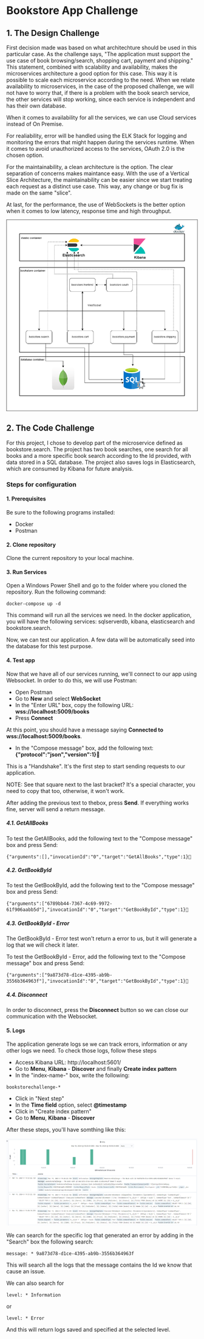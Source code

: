 # Bookstore App Challenge

## 1. The Design Challenge

First decision made was based on what architechture should be used in this particular case. As the challenge says, "The application must support the use case of book browsing/search, shopping cart, payment and shipping." This statement, combined with scalability and availability, makes the microservices architecture a good option for this case. This way it is possible to scale each microservice according to the need. When we relate availability to microservices, in the case of the proposed challenge, we will not have to worry that, if there is a problem with the book search service, the other services will stop working, since each service is independent and has their own database.
 
When it comes to availability for all the services, we can use Cloud services instead of On Premise.
 
For realiability, error will be handled using the ELK Stack for logging and monitoring the errors that might happen during the services runtime. When it comes to avoid unauthorized access to the services, OAuth 2.0 is the chosen option.
 
For the maintainability, a clean architecture is the option. The clear separation of concerns makes maintance easy. With the use of a Vertical Slice Architecture, the maintainability can be easier since we start treating each request as a distinct use case. This way, any change or bug fix is made on the same "slice".
 
At last, for the performance, the use of WebSockets is the better option when it comes to low latency, response time and high throughput.

<img src="BookstoreAppChallengeHLD.png"/>

## 2. The Code Challenge

For this project, I chose to develop part of the microservice defined as bookstore.search.
The project has two book searches, one search for all books and a more specific book search according to the Id provided, with data stored in a SQL database.
The project also saves logs in Elasticsearch, which are consumed by Kibana for future analysis.

### Steps for configuration

#### 1. Prerequisites
Be sure to the following programs installed:
* Docker
* Postman

#### 2. Clone repository
Clone the current repository to your local machine.

#### 3. Run Services
Open a Windows Power Shell and go to the folder where you cloned the repository. 
Run the following command:

```
docker-compose up -d
```

This command will run all the services we need. 
In the docker application, you will have the following services: sqlserverdb, kibana, elasticsearch and bookstore.search.

Now, we can test our application.
A few data will be automatically seed into the database for this test purpose.

#### 4. Test app

Now that we have all of our services running, we'll connect to our app using Websocket. In order to do this, we will use Postman:
* Open Postman
* Go to **New** and select **WebSocket**
* In the "Enter URL" box, copy the following URL: **wss://localhost:5009/books**
* Press **Connect**

At this point, you should have a message saying **Connected to wss://localhost:5009/books**. 

* In the "Compose message" box, add the following text: **{"protocol":"json","version":1}**

This is a "Handshake". It's the first step to start sending requests to our application.

NOTE: See that square next to the last bracket? It's a special character, you need to copy that too, otherwise, it won't work.

After adding the previous text to thebox, press **Send**. If everything works fine, server will send a return message.

##### 4.1. GetAllBooks
To test the GetAllBooks, add the following text to the "Compose message" box and press Send:

```
{"arguments":[],"invocationId":"0","target":"GetAllBooks","type":1}
```

##### 4.2. GetBookById
To test the GetBookById, add the following text to the "Compose message" box and press Send:

```
{"arguments":["6789bb44-7367-4c69-9972-61f906aabb5d"],"invocationId":"0","target":"GetBookById","type":1}
```

##### 4.3. GetBookById - Error
The GetBookById - Error test won't return a error to us, but it will generate a log that we will check it later.

To test the GetBookById - Error, add the following text to the "Compose message" box and press Send:

```
{"arguments":["9a873d78-d1ce-4395-ab9b-3556b364963f"],"invocationId":"0","target":"GetBookById","type":1}
```

##### 4.4. Disconnect
In order to disconnect, press the **Disconnect** button so we can close our communication with the Websocket.

#### 5. Logs

The application generate logs se we can track errors, information or any other logs we need. To check those logs, follow these steps

* Access Kibana URL: http://localhost:5601/
* Go to **Menu**, **Kibana** - **Discover** and finally **Create index pattern**
* In the "index-name-" box, write the following:

```
bookstorechallenge-*
```
* Click in "Next step"
* In the **Time field** option, select **@timestamp**
* Click in "Create index pattern"
* Go to **Menu**, **Kibana** - **Discover**

After these steps, you'll have somthing like this:

<img src="KibanaLogs.png"/>

We can search for the specific log that generated an error by adding in the "Search" box the following search:

```
message: * 9a873d78-d1ce-4395-ab9b-3556b364963f
```

This will search all the logs that the message contains the Id we know that cause an issue.

We can also search for

```
level: * Information
```

or

```
level: * Error
```

And this will return logs saved and specified at the selected level.


